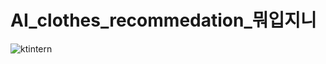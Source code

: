 # AI_clothes_recommedation_뭐입지니
![ktintern](https://user-images.githubusercontent.com/59314059/127603929-66ba724e-5325-41bb-aa0f-dc74fa09921d.jpg)
